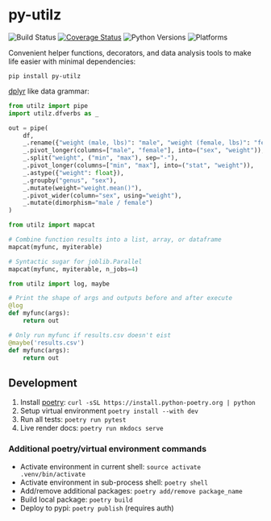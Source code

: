# py-utilz

![Build Status](https://github.com/ejolly/py-utilz/workflows/Utilz/badge.svg)
[![Coverage Status](https://coveralls.io/repos/github/ejolly/utilz/badge.svg?branch=master)](https://coveralls.io/github/ejolly/utilz?branch=master)
![Python Versions](https://img.shields.io/badge/python-3.7%20%7C%203.8%20%7C%203.9-blue)
![Platforms](https://img.shields.io/badge/platform-linux%20%7C%20osx%20%7C%20win-blue)

Convenient helper functions, decorators, and data analysis tools to make life easier with minimal dependencies:

`pip install py-utilz`

[dplyr](https://dplyr.tidyverse.org/) like data grammar:

```python
from utilz import pipe
import utilz.dfverbs as _

out = pipe(
    df,
    _.rename({"weight (male, lbs)": "male", "weight (female, lbs)": "female"}),
    _.pivot_longer(columns=["male", "female"], into=("sex", "weight")),
    _.split("weight", ("min", "max"), sep="-"),
    _.pivot_longer(columns=["min", "max"], into=("stat", "weight")),
    _.astype({"weight": float}),
    _.groupby("genus", "sex"),
    _.mutate(weight="weight.mean()"),
    _.pivot_wider(column="sex", using="weight"),
    _.mutate(dimorphism="male / female")
)
```

```python
from utilz import mapcat

# Combine function results into a list, array, or dataframe
mapcat(myfunc, myiterable)

# Syntactic sugar for joblib.Parallel
mapcat(myfunc, myiterable, n_jobs=4)
```

```python
from utilz import log, maybe

# Print the shape of args and outputs before and after execute
@log
def myfunc(args):
    return out

# Only run myfunc if results.csv doesn't eist
@maybe('results.csv')
def myfunc(args):
    return out
```

## Development

1. Install [poetry](https://python-poetry.org/): `curl -sSL https://install.python-poetry.org | python`
2. Setup virtual environment `poetry install --with dev`
3. Run all tests: `poetry run pytest`
4. Live render docs: `poetry run mkdocs serve`

### Additional poetry/virtual environment commands

- Activate environment in current shell: `source activate .venv/bin/activate`
- Activate environment in sub-process shell: `poetry shell`
- Add/remove additional packages: `poetry add/remove package_name`
- Build local package: `poetry build`
- Deploy to pypi: `poetry publish` (requires auth)
